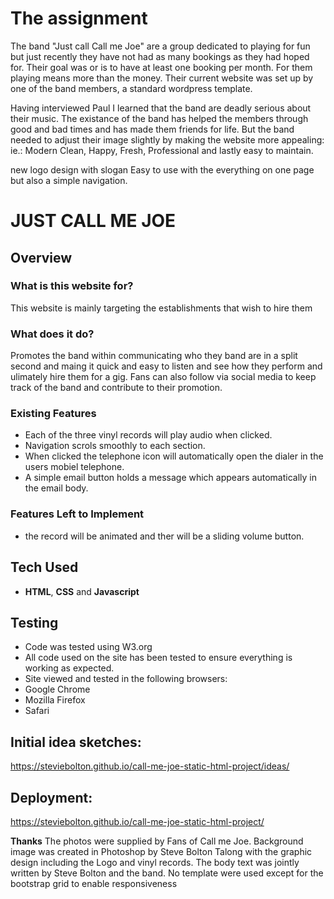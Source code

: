 
# The assignment 
The band "Just call Call me Joe" are a group dedicated to playing for fun but just recently they have not had as many bookings as they had hoped for. Their goal was or is to have at least one booking per month. For them playing means more than the money. Their current website was set up by one of the band members, a standard wordpress template.

Having interviewed Paul I learned that the band are deadly serious about their music. 
The existance of the band has helped the members through good and bad times and has made them friends for life.
But the band needed to adjust their image slightly by making the website more appealing: ie.: 
Modern Clean, Happy, Fresh, Professional and lastly easy to maintain.

new logo design with slogan
Easy to use with the everything on one page but also a simple navigation.

# JUST CALL ME JOE 
 
## Overview
 
### What is this website for?
 
This website is mainly targeting the establishments that wish to hire them
 
### What does it do?
 Promotes the band within communicating who they band are in a split second and maing it quick and easy to listen and
 see how they perform and ulimately hire them for a gig.
 Fans can also follow via social media to keep track of the band and contribute to their promotion.
 
### Existing Features
  - Each of the three vinyl records will play audio when clicked.
  - Navigation scrols smoothly to each section.
  - When clicked the telephone icon will automatically open the dialer in the users mobiel telephone.
  - A simple email button holds a message which appears automatically in the email body.

### Features Left to Implement
  - the record will be animated and ther will be a sliding volume button.

## Tech Used
 - **HTML**, **CSS** and **Javascript**

## Testing
 - Code was tested using W3.org
 - All code used on the site has been tested to ensure everything is working as expected.
 - Site viewed and tested in the following browsers:
 - Google Chrome
 - Mozilla Firefox
 - Safari

## Initial idea sketches:
https://steviebolton.github.io/call-me-joe-static-html-project/ideas/

## Deployment:
https://steviebolton.github.io/call-me-joe-static-html-project/

**Thanks**
The photos were supplied by Fans of Call me Joe. 
Background image was created in Photoshop by Steve Bolton
Talong with the graphic design including the Logo and vinyl records.
The body text was jointly written by Steve Bolton and the band.
No template were used except for the bootstrap grid to enable responsiveness
